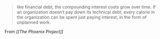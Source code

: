> like financial debt, the compounding interest costs grow over time. If an organization doesn’t pay down its technical debt, every calorie in the organization can be spent just paying interest, in the form of unplanned work.

From *[[The Phoenix Project]]*